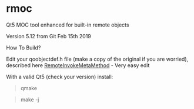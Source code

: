 # rmoc
Qt5 MOC tool enhanced for built-in remote objects


Version 5.12 from Git Feb 15th 2019


How To Build?

Edit your qoobjectdef.h file (make a copy of the original if you are worried), described here [RemoteInvokeMetaMethod](https://github.com/ProtozeFOSS/qremoteobject/wiki/Missing-reference-to-RemoteInvokeMetaMethod) - Very easy edit

With a valid Qt5 (check your version) install:
> qmake

> make -j <cpus>
